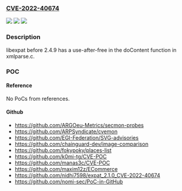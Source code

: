 ### [CVE-2022-40674](https://cve.mitre.org/cgi-bin/cvename.cgi?name=CVE-2022-40674)
![](https://img.shields.io/static/v1?label=Product&message=n%2Fa&color=blue)
![](https://img.shields.io/static/v1?label=Version&message=n%2Fa&color=blue)
![](https://img.shields.io/static/v1?label=Vulnerability&message=n%2Fa&color=brighgreen)

### Description

libexpat before 2.4.9 has a use-after-free in the doContent function in xmlparse.c.

### POC

#### Reference
No PoCs from references.

#### Github
- https://github.com/ARGOeu-Metrics/secmon-probes
- https://github.com/ARPSyndicate/cvemon
- https://github.com/EGI-Federation/SVG-advisories
- https://github.com/chainguard-dev/image-comparison
- https://github.com/fokypoky/places-list
- https://github.com/k0mi-tg/CVE-POC
- https://github.com/manas3c/CVE-POC
- https://github.com/maxim12z/ECommerce
- https://github.com/nidhi7598/expat_2.1.0_CVE-2022-40674
- https://github.com/nomi-sec/PoC-in-GitHub

